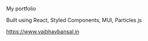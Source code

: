 My portfolio

Built using React, Styled Components, MUI, Particles js

https://www.vaibhavbansal.in
